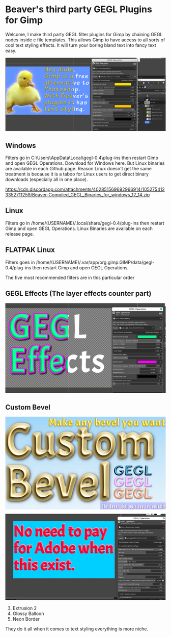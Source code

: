 Beaver's third party GEGL Plugins for Gimp
=========
Welcome, I make third party GEGL filter plugins for Gimp by chaining GEGL nodes inside c file templates. This allows Gimp to have access to all sorts of cool text styling effects. It will turn your boring bland text into fancy text easy. 


![image preview](effects_example.png  )

## Windows
Filters go in C:\Users<YOUR NAME>\AppData\Local\gegl-0.4\plug-ins then restart Gimp and open GEGL Operations.
  Download for Windows here. But Linux binaries are available in each Github page. Reason Linux doesn't get the 
  same treatment is because it is a taboo for Linux users to get direct binary downloads (especially all in one place).

https://cdn.discordapp.com/attachments/402851569692966914/1052754123352711259/Beaver-Compiled_GEGL_Binaries_for_windows_12_14.zip
  
  
## Linux 
Filters go in /home/(USERNAME)/.local/share/gegl-0.4/plug-ins then restart Gimp and open GEGL Operations. 
Linux Binaries are available  on each release page.
  
  
## FLATPAK Linux
  Filters goes in /home/(USERNAME)/.var/app/org.gimp.GIMP/data/gegl-0.4/plug-ins then restart Gimp and open GEGL Operations. 
  
  
  The five most recommended filters are in this particular order 
## GEGL Effects (The layer effects counter part)
  ![image preview](effects4.png )
  
## Custom Bevel
  ![image preview](customb.png )
  
  
  3. Extrusion 2 
  4. Glossy Balloon
  5. Neon Border 
  
They do it all when it comes to text styling everything is more niche. 
  

